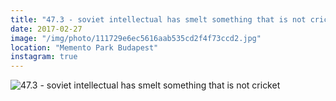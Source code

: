 ```yaml
---
title: "47.3 - soviet intellectual has smelt something that is not cricket"
date: 2017-02-27
image: "/img/photo/111729e6ec5616aab535cd2f4f73ccd2.jpg"
location: "Memento Park Budapest"
instagram: true
---
```


![47.3 - soviet intellectual has smelt something that is not cricket](/img/photo/111729e6ec5616aab535cd2f4f73ccd2.jpg)
